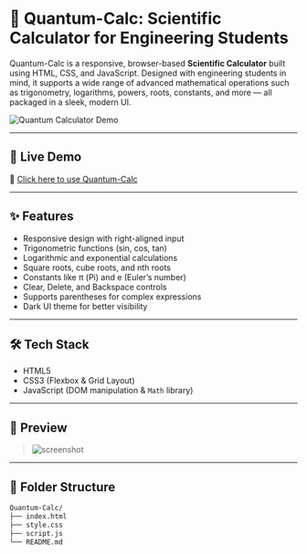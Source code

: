 # 🔢 Quantum-Calc: Scientific Calculator for Engineering Students

Quantum-Calc is a responsive, browser-based **Scientific Calculator** built using HTML, CSS, and JavaScript. Designed with engineering students in mind, it supports a wide range of advanced mathematical operations such as trigonometry, logarithms, powers, roots, constants, and more — all packaged in a sleek, modern UI.

![Quantum Calculator Demo](https://github.com/sripadh26/Quantum-calc/assets/your-image-here)

---

## 🚀 Live Demo

🔗 [Click here to use Quantum-Calc](https://sripadh26.github.io/Quantum-calc/)

---

## ✨ Features

- Responsive design with right-aligned input
- Trigonometric functions (sin, cos, tan)
- Logarithmic and exponential calculations
- Square roots, cube roots, and nth roots
- Constants like π (Pi) and e (Euler’s number)
- Clear, Delete, and Backspace controls
- Supports parentheses for complex expressions
- Dark UI theme for better visibility

---

## 🛠️ Tech Stack

- HTML5
- CSS3 (Flexbox & Grid Layout)
- JavaScript (DOM manipulation & `Math` library)

---

## 🧪 Preview

> ![screenshot](https://github.com/sripadh26/Quantum-calc/assets/your-image-here)

---

## 📁 Folder Structure

```bash
Quantum-Calc/
├── index.html
├── style.css
├── script.js
└── README.md
